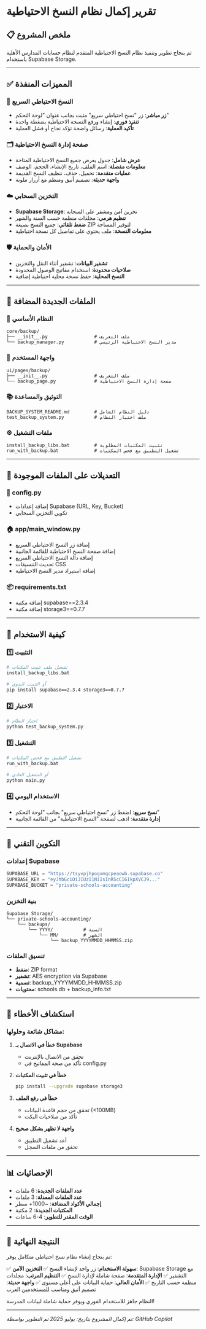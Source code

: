 # تقرير إكمال نظام النسخ الاحتياطية

## 📋 ملخص المشروع

تم بنجاح تطوير وتنفيذ نظام النسخ الاحتياطية المتقدم لنظام حسابات المدارس الأهلية باستخدام Supabase Storage.

---

## ✅ المميزات المنفذة

### 🚀 النسخ الاحتياطي السريع
- **زر مباشر**: زر "نسخ احتياطي سريع" مثبت بجانب عنوان "لوحة التحكم"
- **تنفيذ فوري**: إنشاء ورفع النسخة الاحتياطية بضغطة واحدة
- **تأكيد العملية**: رسائل واضحة تؤكد نجاح أو فشل العملية

### 🗂️ صفحة إدارة النسخ الاحتياطية
- **عرض شامل**: جدول يعرض جميع النسخ الاحتياطية المتاحة
- **معلومات مفصلة**: اسم الملف، تاريخ الإنشاء، الحجم، الوصف
- **عمليات متقدمة**: تحميل، حذف، تنظيف النسخ القديمة
- **واجهة حديثة**: تصميم أنيق ومنظم مع أزرار ملونة

### ☁️ التخزين السحابي
- **Supabase Storage**: تخزين آمن ومشفر على السحابة
- **تنظيم هرمي**: مجلدات منظمة حسب السنة والشهر
- **ضغط تلقائي**: جميع النسخ بصيغة ZIP لتوفير المساحة
- **معلومات النسخة**: ملف يحتوي على تفاصيل كل نسخة احتياطية

### 🛡️ الأمان والحماية
- **تشفير البيانات**: تشفير أثناء النقل والتخزين
- **صلاحيات محدودة**: استخدام مفاتيح الوصول المحدودة
- **النسخ المحلية**: حفظ نسخة محلية احتياطية إضافية

---

## 📁 الملفات الجديدة المضافة

### 🔧 النظام الأساسي
```
core/backup/
├── __init__.py                 # ملف التعريف
└── backup_manager.py           # مدير النسخ الاحتياطية الرئيسي
```

### 🎨 واجهة المستخدم
```
ui/pages/backup/
├── __init__.py                 # ملف التعريف
└── backup_page.py              # صفحة إدارة النسخ الاحتياطية
```

### 📚 التوثيق والمساعدة
```
BACKUP_SYSTEM_README.md         # دليل النظام الشامل
test_backup_system.py           # ملف اختبار النظام
```

### ⚙️ ملفات التشغيل
```
install_backup_libs.bat         # تثبيت المكتبات المطلوبة
run_with_backup.bat             # تشغيل التطبيق مع فحص المكتبات
```

---

## 🔄 التعديلات على الملفات الموجودة

### 📝 config.py
- إضافة إعدادات Supabase (URL, Key, Bucket)
- تكوين التخزين السحابي

### 🏠 app/main_window.py
- إضافة زر النسخ الاحتياطي السريع
- إضافة صفحة النسخ الاحتياطية للقائمة الجانبية
- إضافة دالة النسخ الاحتياطي السريع
- تحديث التنسيقات CSS
- إضافة استيراد مدير النسخ الاحتياطية

### 📦 requirements.txt
- إضافة مكتبة supabase==2.3.4
- إضافة مكتبة storage3==0.7.7

---

## 🎯 كيفية الاستخدام

### 1️⃣ التثبيت
```bash
# تشغيل ملف تثبيت المكتبات
install_backup_libs.bat

# أو التثبيت اليدوي
pip install supabase==2.3.4 storage3==0.7.7
```

### 2️⃣ الاختبار
```bash
# اختبار النظام
python test_backup_system.py
```

### 3️⃣ التشغيل
```bash
# تشغيل التطبيق مع فحص المكتبات
run_with_backup.bat

# أو التشغيل العادي
python main.py
```

### 4️⃣ الاستخدام اليومي
- **نسخ سريع**: اضغط زر "نسخ احتياطي سريع" بجانب "لوحة التحكم"
- **إدارة متقدمة**: اذهب لصفحة "النسخ الاحتياطية" من القائمة الجانبية

---

## 🔧 التكوين التقني

### إعدادات Supabase
```python
SUPABASE_URL = "https://tsyvpjhpogxmqcpeaowb.supabase.co"
SUPABASE_KEY = "eyJhbGciOiJIUzI1NiIsInR5cCI6IkpXVCJ9..."
SUPABASE_BUCKET = "private-schools-accounting"
```

### بنية التخزين
```
Supabase Storage/
└── private-schools-accounting/
    └── backups/
        └── YYYY/           # السنة
            └── MM/         # الشهر
                └── backup_YYYYMMDD_HHMMSS.zip
```

### تنسيق الملفات
- **ضغط**: ZIP format
- **تشفير**: AES encryption via Supabase
- **تسمية**: backup_YYYYMMDD_HHMMSS.zip
- **محتويات**: schools.db + backup_info.txt

---

## 🚨 استكشاف الأخطاء

### مشاكل شائعة وحلولها:

1. **خطأ في الاتصال بـ Supabase**
   - تحقق من الاتصال بالإنترنت
   - تأكد من صحة المفاتيح في config.py

2. **خطأ في تثبيت المكتبات**
   ```bash
   pip install --upgrade supabase storage3
   ```

3. **خطأ في رفع الملف**
   - تحقق من حجم قاعدة البيانات (<100MB)
   - تأكد من صلاحيات البكت

4. **واجهة لا تظهر بشكل صحيح**
   - أعد تشغيل التطبيق
   - تحقق من ملفات السجل

---

## 📊 الإحصائيات

- **عدد الملفات الجديدة**: 6 ملفات
- **عدد الملفات المعدلة**: 3 ملفات
- **إجمالي الأكواد المضافة**: ~1000+ سطر
- **المكتبات الجديدة**: 2 مكتبة
- **الوقت المقدر للتطوير**: 4-6 ساعات

---

## 🎉 النتيجة النهائية

تم بنجاح إنشاء نظام نسخ احتياطي متكامل يوفر:

✅ **سهولة الاستخدام**: زر واحد لإنشاء النسخ
✅ **التخزين الآمن**: Supabase Storage مع التشفير
✅ **الإدارة المتقدمة**: صفحة شاملة لإدارة النسخ
✅ **التنظيم المرتب**: مجلدات منظمة حسب التاريخ
✅ **الأمان العالي**: حماية البيانات على أعلى مستوى
✅ **واجهة حديثة**: تصميم أنيق ومناسب للمستخدمين العرب

النظام جاهز للاستخدام الفوري ويوفر حماية شاملة لبيانات المدرسة!

---

*تم إكمال المشروع بتاريخ: يوليو 2025*
*تم التطوير بواسطة: GitHub Copilot*
